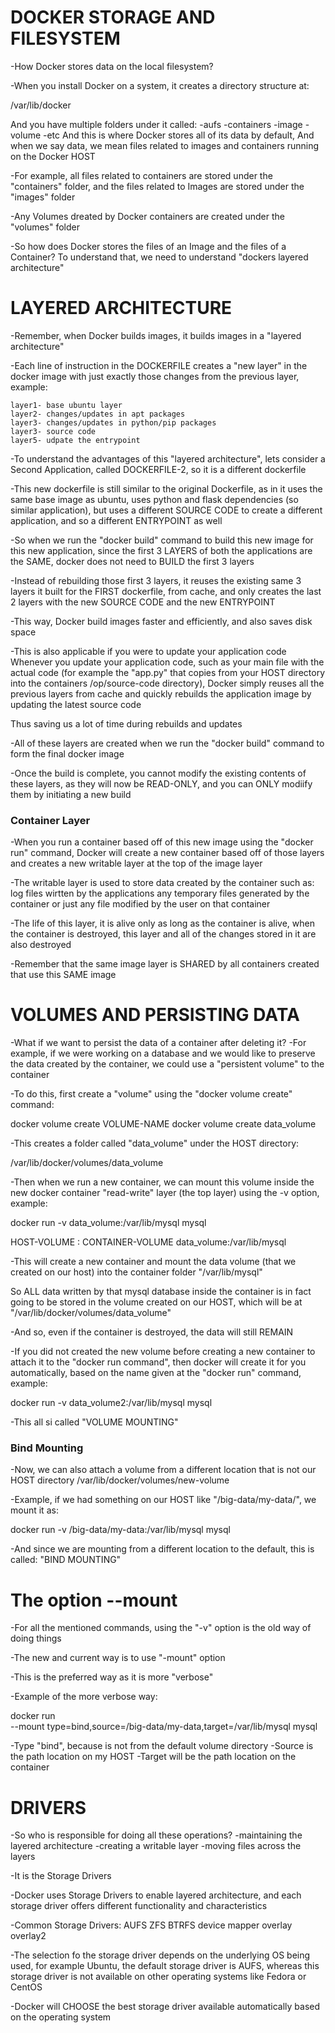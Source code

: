 # DOCKER STORAGE AND FILESYSTEM

-How Docker stores data on the local filesystem?

-When you install Docker on a system, it creates a directory structure at:

/var/lib/docker

And you have multiple folders under it called:
    -aufs
    -containers
    -image
    -volume
    -etc
And this is where Docker stores all of its data by default,
And when we say data, we mean files related to images and containers running on the Docker HOST

-For example, all files related to containers are stored under the "containers" folder, and the files related to Images are stored under the "images" folder

-Any Volumes dreated by Docker containers are created under the "volumes" folder

-So how does Docker stores the files of an Image and the files of a Container?
To understand that, we need to understand "dockers layered architecture"


# LAYERED ARCHITECTURE

-Remember, when Docker builds images, it builds images in a "layered architecture"

-Each line of instruction in the DOCKERFILE creates a "new layer" in the docker image with just exactly those changes from the previous layer, example:

    layer1- base ubuntu layer
    layer2- changes/updates in apt packages
    layer3- changes/updates in python/pip packages
    layer3- source code
    layer5- udpate the entrypoint


-To understand the advantages of this "layered architecture", lets consider a Second Application, called DOCKERFILE-2, so it is a different dockerfile

-This new dockerfile is still similar to the original Dockerfile, as in it uses the same base image as ubuntu, uses python and flask dependencies (so similar application), but uses a different SOURCE CODE to create a different application, and so a different ENTRYPOINT as well

-So when we run the "docker build" command to build this new image for this new application, since the first 3 LAYERS of both the applications are the SAME, docker does not need to BUILD the first 3 layers

-Instead of rebuilding those first 3 layers, it reuses the existing same 3 layers it built for the FIRST dockerfile, from cache, and only creates the last 2 layers with the new SOURCE CODE and the new ENTRYPOINT

-This way, Docker build images faster and efficiently, and also saves disk space

-This is also applicable if you were to update your application code
Whenever you update your application code, such as your main file with the actual code (for example the "app.py" that copies from your HOST directory into the containers /op/source-code directory), Docker simply reuses all the previous layers from cache and quickly rebuilds the application image by updating the latest source code

Thus saving us a lot of time during rebuilds and updates

-All of these layers are created when we run the "docker build" command to form the final docker image

-Once the build is complete, you cannot modify the existing contents of these layers, as they will now be READ-ONLY, and you can ONLY modiify them by initiating a new build

### Container Layer

-When you run a container based off of this new image using the "docker run" command, Docker will create a new container based off of those layers and creates a new writable layer at the top of the image layer

-The writable layer is used to store data created by the container such as:
log files wirtten by the applications
any temporary files generated by the container
or just any file modified by the user on that container

-The life of this layer, it is alive only as long as the container is alive,
when the container is destroyed, this layer and all of the changes stored in it are also destroyed

-Remember that the same image layer is SHARED by all containers created that use this SAME image


# VOLUMES AND PERSISTING DATA

-What if we want to persist the data of a container after deleting it?
-For example, if we were working on a database and we would like to preserve the data created by the container, we could use a "persistent volume" to the container

-To do this, first create a "volume" using the "docker volume create" command:

docker volume create VOLUME-NAME
docker volume create data_volume

-This creates a folder called "data_volume" under the HOST directory:

/var/lib/docker/volumes/data_volume

-Then when we run a new container, we can mount this volume inside the new docker container "read-write" layer (the top layer) using the -v option, example:

docker run -v data_volume:/var/lib/mysql mysql

HOST-VOLUME : CONTAINER-VOLUME
data_volume:/var/lib/mysql

-This will create a new container and mount the data volume (that we created on our host) into the container folder "/var/lib/mysql"

So ALL data written by that mysql database inside the container is in fact going to be stored in the volume created on our HOST, which will be at "/var/lib/docker/volumes/data_volume"

-And so, even if the container is destroyed, the data will still REMAIN

-If you did not created the new volume before creating a new container to attach it to the "docker run command", then docker will create it for you automatically, based on the name given at the "docker run" command, example:

docker run -v data_volume2:/var/lib/mysql mysql 

-This all si called "VOLUME MOUNTING"

### Bind Mounting

-Now, we can also attach a volume from a different location that is not our HOST directory /var/lib/docker/volumes/new-volume

-Example, if we had something on our HOST like "/big-data/my-data/", we mount it as:

docker run -v /big-data/my-data:/var/lib/mysql mysql

-And since we are mounting from a different location to the default, this is called:
"BIND MOUNTING"


# The option --mount

-For all the mentioned commands, using the "-v" option is the old way of doing things

-The new and current way is to use "-mount" option

-This is the preferred way as it is more "verbose"

-Example of the more verbose way:

docker run \
--mount type=bind,source=/big-data/my-data,target=/var/lib/mysql mysql

-Type "bind", because is not from the default volume directory
-Source is the path location on my HOST
-Target will be the path location on the container


# DRIVERS

-So who is responsible for doing all these operations?
    -maintaining the layered architecture
    -creating a writable layer
    -moving files across the layers

-It is the Storage Drivers

-Docker uses Storage Drivers to enable layered architecture, and each storage driver offers different functionality and characteristics

-Common Storage Drivers:
    AUFS
    ZFS
    BTRFS
    device mapper
    overlay
    overlay2

-The selection fo the storage driver depends on the underlying OS being used, for example Ubuntu, the default storage driver is AUFS, whereas this storage driver is not available on other operating systems like Fedora or CentOS

-Docker will CHOOSE the best storage driver available automatically based on the operating system
